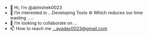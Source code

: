 - 👋 Hi, I’m @abhishek0023
- 👀 I’m interested in ...Developing Tools ⚙ Which reduces our time wasting .....
- 💞️ I’m looking to collaborate on ...
- 📫 How to reach me ...ayadav0023@gmail.com

<!---
abhishek0023/abhishek0023 is a ✨ special ✨ repository because its `README.md` (this file) appears on your GitHub profile.
You can click the Preview link to take a look at your changes.
--->
